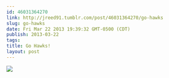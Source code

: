 ```yaml
---
id: 46031364270
link: http://jreed91.tumblr.com/post/46031364270/go-hawks
slug: go-hawks
date: Fri Mar 22 2013 19:39:32 GMT-0500 (CDT)
publish: 2013-03-22
tags: 
title: Go Hawks!
layout: post
---
```



![](http://24.media.tumblr.com/8e966db7d198d8012637364e4766d96b/tumblr_mk38hw5qmN1qi8pkco1_1280.jpg)

